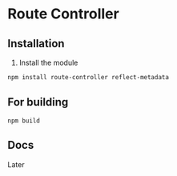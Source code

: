 # Route Controller


## Installation

1. Install the module

```bash
npm install route-controller reflect-metadata
```

###

## For building
```
npm build
```

## Docs

Later